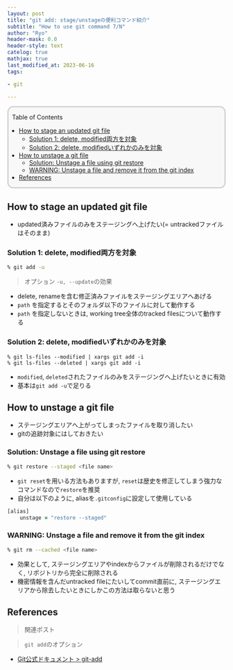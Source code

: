 ```yaml
---
layout: post
title: "git add: stage/unstageの便利コマンド紹介"
subtitle: "How to use git command 7/N"
author: "Ryo"
header-mask: 0.0
header-style: text
catelog: true
mathjax: true
last_modified_at: 2023-06-16
tags:

- git

---
```


<div style='border-radius: 1em; border-style:solid; border-color:#D3D3D3; background-color:#F8F8F8'>

<p class="h4">&nbsp;&nbsp;Table of Contents</p>

<!-- START doctoc generated TOC please keep comment here to allow auto update -->
<!-- DON'T EDIT THIS SECTION, INSTEAD RE-RUN doctoc TO UPDATE -->

- [How to stage an updated git file](#how-to-stage-an-updated-git-file)
  - [Solution 1: delete, modified両方を対象](#solution-1-delete-modified%E4%B8%A1%E6%96%B9%E3%82%92%E5%AF%BE%E8%B1%A1)
  - [Solution 2: delete, modifiedいずれかのみを対象](#solution-2-delete-modified%E3%81%84%E3%81%9A%E3%82%8C%E3%81%8B%E3%81%AE%E3%81%BF%E3%82%92%E5%AF%BE%E8%B1%A1)
- [How to unstage a git file](#how-to-unstage-a-git-file)
  - [Solution: Unstage a file using git restore](#solution-unstage-a-file-using-git-restore)
  - [WARNING: Unstage a file and remove it from the git index](#warning-unstage-a-file-and-remove-it-from-the-git-index)
- [References](#references)

<!-- END doctoc generated TOC please keep comment here to allow auto update -->


</div>

## How to stage an updated git file

- updated済みファイルのみをステージングへ上げたい(= untrackedファイルはそのまま)

### Solution 1: delete, modified両方を対象

```zsh
% git add -u
```

> オプション `-u, --update`の効果

- delete, renameを含む修正済みファイルをステージングエリアへあげる
- `path` を指定するとそのフォルダ以下のファイルに対して動作する
- `path` を指定しないときは, working tree全体のtracked filesについて動作する

### Solution 2: delete, modifiedいずれかのみを対象

```
% git ls-files --modified | xargs git add -i 
% git ls-files --deleted | xargs git add -i 
```

- `modified`, `deleted`されたファイルのみをステージングへ上げたいときに有効
- 基本は`git add -u`で足りる


## How to unstage a git file

- ステージングエリアへ上がってしまったファイルを取り消したい
- gitの追跡対象にはしておきたい

### Solution: Unstage a file using git restore 

```zsh
% git restore --staged <file name>
```

- `git reset`を用いる方法もありますが, `reset`は歴史を修正してしまう強力なコマンドなので`restore`を推奨
- 自分は以下のように, aliasを`.gitconfig`に設定して使用している

```zsh
[alias]
	unstage = "restore --staged"
```


### WARNING: Unstage a file and remove it from the git index

```zsh
% git rm --cached <file name>
```

- 効果として, ステージングエリアやindexからファイルが削除されるだけでなく, リポジトリから完全に削除される
- 機密情報を含んだuntracked fileにたいしてcommit直前に, ステージングエリアから除去したいときにしかこの方法は取らないと思う


## References

> 関連ポスト




> `git add`のオプション

- [Git公式ドキュメント > git-add](https://git-scm.com/docs/git-add#_options)
